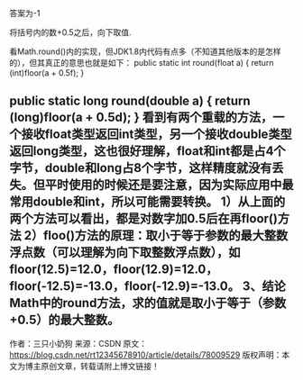 答案为-1

将括号内的数+0.5之后，向下取值.

看Math.round()内的实现，但JDK1.8内代码有点多（不知道其他版本的是怎样的），但其真正的意思也就是如下：
public static int round(float a) {
return (int)floor(a + 0.5f);
}

public static long round(double a) {
return (long)floor(a + 0.5d);
}
看到有两个重载的方法，一个接收float类型返回int类型，另一个接收double类型返回long类型，这也很好理解，float和int都是占4个字节，double和long占8个字节，这样精度就没有丢失。但平时使用的时候还是要注意，因为实际应用中最常用double和int，所以可能需要转换。
1）从上面的两个方法可以看出，都是对数字加0.5后在再floor()方法
2）floo()方法的原理：取小于等于参数的最大整数浮点数（可以理解为向下取整数浮点数），如floor(12.5)=12.0，floor(12.9)=12.0，floor(-12.5)=-13.0，floor(-12.9)=-13.0。
3、结论
Math中的round方法，求的值就是取小于等于（参数+0.5）的最大整数。
---------------------
作者：三只小奶狗
来源：CSDN
原文：https://blog.csdn.net/rt12345678910/article/details/78009529
版权声明：本文为博主原创文章，转载请附上博文链接！
